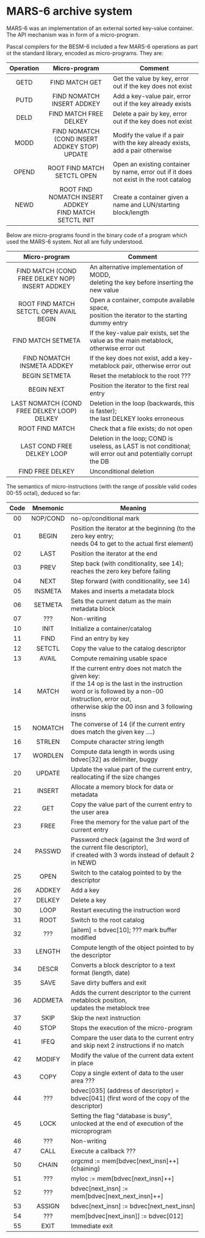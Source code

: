 # MARS-6 archive system

MARS-6 was an implementation of an external sorted key-value container.
The API mechanism was in form of a micro-program.

Pascal compilers for the BESM-6 included a few MARS-6 operations as part ot the standard library, encoded as micro-programs.
They are:

| Operation | Micro-program | Comment |
| :-------: | :-----------: | --- |
| GETD  | FIND MATCH GET | Get the value by key, error out if the key does not exist |
| PUTD  | FIND NOMATCH INSERT ADDKEY | Add a key-value pair, error out if the key already exists |
| DELD  | FIND MATCH FREE DELKEY | Delete a pair by key, error out if the key does not exist |
| MODD  | FIND NOMATCH (COND INSERT ADDKEY STOP) UPDATE | Modify the value if a pair with the key already exists, add a pair otherwise |
| OPEND | ROOT FIND MATCH SETCTL OPEN | Open an existing container by name, error out if it does not exist in the root catalog |
| NEWD  | ROOT FIND NOMATCH INSERT ADDKEY<br>FIND MATCH SETCTL INIT | Create a container given a name and LUN/starting block/length |

Below are micro-programs found in the binary code of a program which used the MARS-6 system. Not all are fully understood.

| Micro-program | Comment |
| :-----------: | --- |
| FIND MATCH (COND FREE DELKEY NOP) INSERT ADDKEY | An alternative implementation of MODD,<br>deleting the key before inserting the new value |
| ROOT FIND MATCH SETCTL OPEN AVAIL BEGIN | Open a container, compute available space,<br>position the iterator to the starting dummy entry |
| FIND MATCH SETMETA | If the key-value pair exists, set the value as the main metablock, otherwise error out |
| FIND NOMATCH INSMETA ADDKEY | If the key does not exist, add a key-metablock pair, otherwise error out |
| BEGIN SETMETA | Reset the metablock to the root ??? |
| BEGIN NEXT | Position the iterator to the first real entry |
| LAST NOMATCH (COND FREE DELKEY LOOP) DELKEY | Deletion in the loop (backwards, this is faster);<br>the last DELKEY looks erroneous |
| ROOT FIND MATCH | Check that a file exists; do not open |
| LAST COND FREE DELKEY LOOP | Deletion in the loop; COND is useless, as LAST is not conditional;<br>will error out and potentially corrupt the DB |
| FIND FREE DELKEY | Unconditional deletion |

The semantics of micro-instructions (with the range of possible valid codes 00-55 octal), deduced so far:

| Code | Mnemonic |       Meaning          |
| :--: | :-----: | ---------------------- |
|  00  | NOP/COND | no-op/conditional mark |
|  01  |   BEGIN  | Position the iterator at the beginning (to the zero key entry;<br>needs 04 to get to the actual first element) |
|  02  |   LAST   | Position the iterator at the end |
|  03  |   PREV   | Step back (with conditionality, see 14); reaches the zero key before failing |
|  04  |   NEXT   | Step forward (with conditionality, see 14) |
|  05  |  INSMETA | Makes and inserts a metadata block |
|  06  |  SETMETA | Sets the current datum as the main metadata block  |
|  07  |    ???   | Non-writing |
|  10  |   INIT   | Initialize a container/catalog |
|  11  |   FIND   | Find an entry by key |
|  12  |  SETCTL  | Copy the value to the catalog descriptor |
|  13  |   AVAIL  | Compute remaining usable space |
|  14  |   MATCH  | If the current entry does not match the given key:<br>if the 14 op is the last in the instruction word or is followed by a non-00 instruction, error out,<br>otherwise skip the 00 insn and 3 following insns |
|  15  |  NOMATCH | The converse of 14 (if the current entry does match  the given key ....) |
|  16  |  STRLEN  | Compute character string length |
|  17  |  WORDLEN | Compute data length in words using bdvec[32] as delimiter, buggy |
|  20  |  UPDATE  | Update the value part of the current entry, reallocating if the size changes |
|  21  |  INSERT  | Allocate a memory block for data or metadata |
|  22  |    GET   | Copy the value part of the current entry to the user area |
|  23  |   FREE   | Free the memory for the value part of the current entry |
|  24  |  PASSWD  | Password check (against the 3rd word of the current file descriptor),<br>if created with 3 words instead of default 2 in NEWD |
|  25  |   OPEN   | Switch to the catalog pointed to by the descriptor |
|  26  |  ADDKEY  | Add a key |
|  27  |  DELKEY  | Delete a key |
|  30  |   LOOP   | Restart executing the instruction word |
|  31  |   ROOT   | Switch to the root catalog |
|  32  |    ???   | [aitem] = bdvec[10]; ??? mark buffer modified |
|  33  |  LENGTH  | Compute length of the object pointed to by the descriptor |
|  34  |   DESCR  | Converts a block descriptor to a text format (length, date) |
|  35  |   SAVE   | Save dirty buffers and exit |
|  36  |  ADDMETA | Adds the current descriptor to the current metablock position,<br>updates the metablock tree |
|  37  |   SKIP   | Skip the next instruction |
|  40  |   STOP   | Stops the execution of the micro-program |
|  41  |   IFEQ   | Compare the user data to the current entry and skip next 2 instructions if no match |
|  42  |  MODIFY  | Modify the value of the current data extent in place |
|  43  |   COPY   | Copy a single extent of data to the user area ??? |
|  44  |    ???   | bdvec[035] (address of descriptor) = bdvec[041] (first word of the copy of the descriptor) |
|  45  |   LOCK   | Setting the flag "database is busy", unlocked at the end of execution of the microprogram |
|  46  |    ???   | Non-writing |
|  47  |   CALL   | Execute a callback ??? |
|  50  |   CHAIN  | orgcmd := mem[bdvec[next_insn]++] (chaining) |
|  51  |    ???   | myloc := mem[bdvec[next_insn]++] |
|  52  |    ???   | bdvec[next_insn] := mem[bdvec[next_next_insn]++] |
|  53  |  ASSIGN  | bdvec[next_insn] := bdvec[next_next_insn]  |
|  54  |    ???   | mem[bdvec[next_insn]] := bdvec[012] |
|  55  |   EXIT   | Immediate exit |
